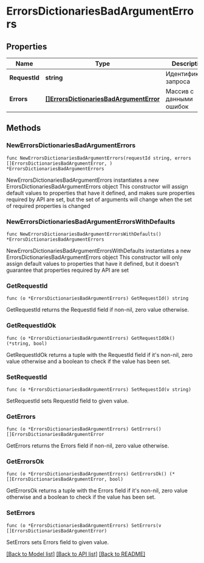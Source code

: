 # ErrorsDictionariesBadArgumentErrors

## Properties

Name | Type | Description | Notes
------------ | ------------- | ------------- | -------------
**RequestId** | **string** | Идентификатор запроса | 
**Errors** | [**[]ErrorsDictionariesBadArgumentError**](ErrorsDictionariesBadArgumentError.md) | Массив с данными ошибок | 

## Methods

### NewErrorsDictionariesBadArgumentErrors

`func NewErrorsDictionariesBadArgumentErrors(requestId string, errors []ErrorsDictionariesBadArgumentError, ) *ErrorsDictionariesBadArgumentErrors`

NewErrorsDictionariesBadArgumentErrors instantiates a new ErrorsDictionariesBadArgumentErrors object
This constructor will assign default values to properties that have it defined,
and makes sure properties required by API are set, but the set of arguments
will change when the set of required properties is changed

### NewErrorsDictionariesBadArgumentErrorsWithDefaults

`func NewErrorsDictionariesBadArgumentErrorsWithDefaults() *ErrorsDictionariesBadArgumentErrors`

NewErrorsDictionariesBadArgumentErrorsWithDefaults instantiates a new ErrorsDictionariesBadArgumentErrors object
This constructor will only assign default values to properties that have it defined,
but it doesn't guarantee that properties required by API are set

### GetRequestId

`func (o *ErrorsDictionariesBadArgumentErrors) GetRequestId() string`

GetRequestId returns the RequestId field if non-nil, zero value otherwise.

### GetRequestIdOk

`func (o *ErrorsDictionariesBadArgumentErrors) GetRequestIdOk() (*string, bool)`

GetRequestIdOk returns a tuple with the RequestId field if it's non-nil, zero value otherwise
and a boolean to check if the value has been set.

### SetRequestId

`func (o *ErrorsDictionariesBadArgumentErrors) SetRequestId(v string)`

SetRequestId sets RequestId field to given value.


### GetErrors

`func (o *ErrorsDictionariesBadArgumentErrors) GetErrors() []ErrorsDictionariesBadArgumentError`

GetErrors returns the Errors field if non-nil, zero value otherwise.

### GetErrorsOk

`func (o *ErrorsDictionariesBadArgumentErrors) GetErrorsOk() (*[]ErrorsDictionariesBadArgumentError, bool)`

GetErrorsOk returns a tuple with the Errors field if it's non-nil, zero value otherwise
and a boolean to check if the value has been set.

### SetErrors

`func (o *ErrorsDictionariesBadArgumentErrors) SetErrors(v []ErrorsDictionariesBadArgumentError)`

SetErrors sets Errors field to given value.



[[Back to Model list]](../README.md#documentation-for-models) [[Back to API list]](../README.md#documentation-for-api-endpoints) [[Back to README]](../README.md)



